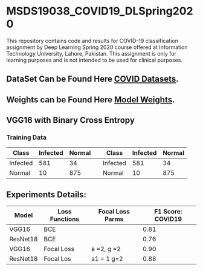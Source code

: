 # MSDS19038_COVID19_DLSpring2020
This repository contains code and results for COVID-19 classification assignment by Deep Learning Spring 2020 course offered at Information Technology University, Lahore, Pakistan. This assignment is only for learning purposes and is not intended to be used for clinical purposes.


## DataSet Can be Found Here [COVID Datasets](https://drive.google.com/file/d/1eytbwaLQBv12psV8I-aMkIli9N3bf8nO/view).

## Weights can be Found Here [Model Weights](https://drive.google.com/drive/folders/1WJ6FaGY4FZUmKL7060vW3gQxTVhqeSo8?usp=sharing).


## VGG16 with Binary Cross Entropy

### Training Data

|  Class  | Infected  | Normal |             |Class     |   Infected  | Normal    |   
|-------- | --------- | -------| -------     |-------   |  ---------  | -------   |
| Infected|   581     |   34   |             | Infected |     581     |   34      |
| Normal  |   10      |   875  |             | Normal   |     10      |   875     |




## Experiments Details:

|   Model         |     Loss Functions      |  Focal Loss Parms |  F1 Score: COVID19 | 
| --------------  |     -----------------   | ----------------- | -----------------  |      
|   VGG16         |        BCE              |                   |     0.81           |
|   ResNet18      |        BCE              |                   |     0.76           |     
|   VGG16         |        Focal Loss       |     a =2, g =2    |     0.90           |      
|   ResNet18      |        Focal Los        |     a1 = 1 g=2    |     0.88           |  
